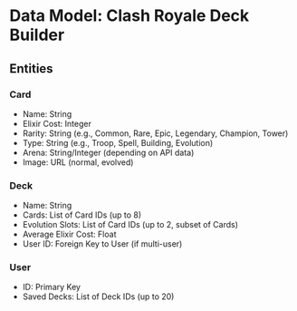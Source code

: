 # Data Model: Clash Royale Deck Builder

## Entities

### Card
- Name: String
- Elixir Cost: Integer
- Rarity: String (e.g., Common, Rare, Epic, Legendary, Champion, Tower)
- Type: String (e.g., Troop, Spell, Building, Evolution)
- Arena: String/Integer (depending on API data)
- Image: URL (normal, evolved)

### Deck
- Name: String
- Cards: List of Card IDs (up to 8)
- Evolution Slots: List of Card IDs (up to 2, subset of Cards)
- Average Elixir Cost: Float
- User ID: Foreign Key to User (if multi-user)

### User
- ID: Primary Key
- Saved Decks: List of Deck IDs (up to 20)
